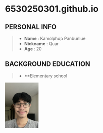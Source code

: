 # 6530250301.github.io
## PERSONAL INFO
> - **Name** : Kamolphop Panbunlue
> - **Nickname** : Quar
> - **Age** : 20

## BACKGROUND EDUCATION
> - **Elementary school
<img src="https://github.com/L3b1-qw/6530250301.github.io/blob/d826b04fc7fe0244d2f0172b513d7e01b10bc2c1/IMG_2876%20(1).jpg" alt=" Person" style="height: 150px; width: 110px;"/>


